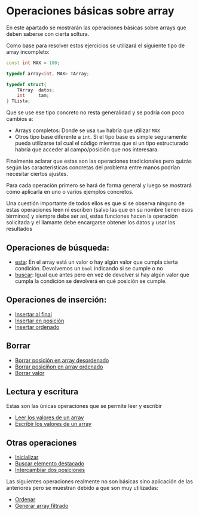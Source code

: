 # Operaciones básicas sobre array

En este apartado se mostrarán las operaciones básicas sobre arrays que deben saberse con cierta soltura.

Como base para resolver estos ejercicios se utilizará el siguiente tipo de array incompleto:

```cpp
const int MAX = 100;

typedef array<int, MAX> TArray;

typedef struct{
    TArray  datos;
    int     tam;
} TLista;
```

Que se use ese tipo concreto no resta generalidad y se podría con poco cambios a:
* Arrays completos: Donde se usa `tam` habría que utilizar `MAX`
* Otros tipo base diferente a `int`. Si el tipo base es simple seguramente pueda utilizarse tal cual el código mientras que si un tipo estructurado habría que acceder al campo/posición que nos interesara.

Finalmente aclarar que estas son las operaciones tradicionales pero quizás según las características concretas del problema entre manos podrían necesitar ciertos ajustes.

Para cada operación primero se hará de forma general y luego se mostrará cómo aplicarla en uno o varios ejemplos concretos.

Una cuestión importante de todos ellos es que si se observa ninguno de estas operaciones leen ni escriben (salvo las que en su nombre tienen esos términos) y siempre debe ser así, estas funciones hacen la operación solicitada y el llamante debe encargarse obtener los datos y usar los resultados

## Operaciones de búsqueda:

* [esta](oper/esta.md): En el array está un valor o hay algún valor que cumpla cierta condición. Devolvemos un `bool` indicando si se cumple o no
* [buscar](oper/buscar.md): Igual que antes pero en vez de devolver si hay algún valor que cumpla la condición se devolverá en qué posición se cumple.

## Operaciones de inserción:

* [Insertar al final](oper/inser-final.md)
* [Insertar en posición](oper/inser-pos.md)
* [Insertar ordenado](oper/inser-ordenado.md)

## Borrar

* [Borrar posición en array desordenado](oper/borrar-desordenado.md)
* [Borrar posiciñon en array ordenado](oper/borrar-ordenado.md)
* [Borrar valor](oper/borrar-valor.md)

## Lectura y escritura

Estas son las únicas operaciones que se permite leer y escribir
* [Leer los valores de un array](oper/leer.md)
* [Escribir los valores de un array](oper/escribir.md)

## Otras operaciones

* [Inicializar](oper/inicializar.md)
* [Buscar elemento destacado](oper/mayor.md)
* [Intercambiar dos posiciones](oper/intercambiar.md)

Las siguientes operaciones realmente no son básicas sino aplicación de las anteriores pero se muestran debido a que son muy utilizadas:
* [Ordenar](oper/ordenar.md)
* [Generar array filtrado](oper/filtrado.md)
